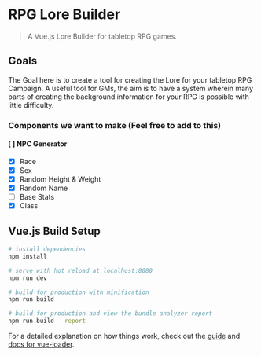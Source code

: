 # RPG Lore Builder

> A Vue.js Lore Builder for tabletop RPG games.

## Goals

The Goal here is to create a tool for creating the Lore for your tabletop RPG Campaign. A useful tool for GMs, the aim is to have a system wherein many parts of creating the background information for your RPG is possible with little difficulty.

### Components we want to make (Feel free to add to this)

#### [ ] NPC Generator
- [x] Race
- [x] Sex
- [x] Random Height & Weight
- [x] Random Name
- [ ] Base Stats
- [x] Class

## Vue.js Build Setup

``` bash
# install dependencies
npm install

# serve with hot reload at localhost:8080
npm run dev

# build for production with minification
npm run build

# build for production and view the bundle analyzer report
npm run build --report
```

For a detailed explanation on how things work, check out the [guide](http://vuejs-templates.github.io/webpack/) and [docs for vue-loader](http://vuejs.github.io/vue-loader).
